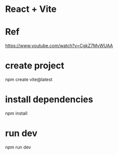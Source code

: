 # React + Vite

# Ref
https://www.youtube.com/watch?v=CgkZ7MvWUAA

# create project
npm create vite@latest

# install dependencies
npm install

# run dev
npm run dev